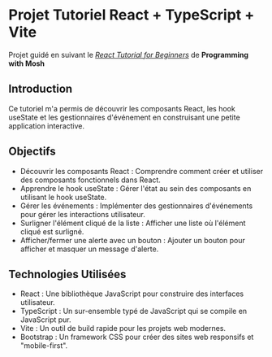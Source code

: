 # Projet Tutoriel React + TypeScript + Vite

Projet guidé en suivant le *[React Tutorial for Beginners](https://www.youtube.com/watch?v=SqcY0GlETPk)* de **Programming with Mosh** 

## Introduction

Ce tutoriel m'a permis de découvrir les composants React, les hook useState et les gestionnaires d'événement en construisant une petite application interactive.

## Objectifs

- Découvrir les composants React : Comprendre comment créer et utiliser des composants fonctionnels dans React.
- Apprendre le hook useState : Gérer l'état au sein des composants en utilisant le hook useState.
- Gérer les événements : Implémenter des gestionnaires d'événements pour gérer les interactions utilisateur.
- Surligner l'élément cliqué de la liste : Afficher une liste où l'élément cliqué est surligné.
- Afficher/fermer une alerte avec un bouton : Ajouter un bouton pour afficher et masquer un message d'alerte.

## Technologies Utilisées

- React : Une bibliothèque JavaScript pour construire des interfaces utilisateur.
- TypeScript : Un sur-ensemble typé de JavaScript qui se compile en JavaScript pur.
- Vite : Un outil de build rapide pour les projets web modernes.
- Bootstrap : Un framework CSS pour créer des sites web responsifs et "mobile-first".



